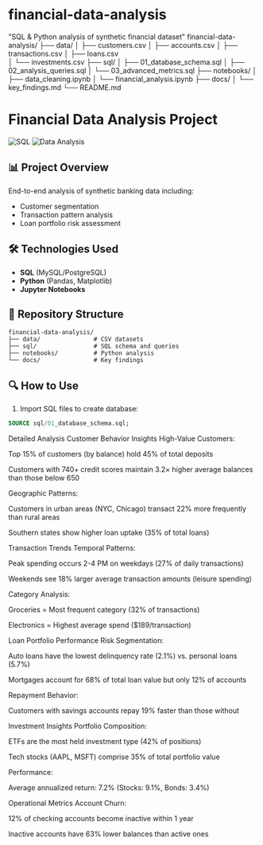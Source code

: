 # financial-data-analysis
"SQL &amp; Python analysis of synthetic financial dataset"
financial-data-analysis/
├── data/
│   ├── customers.csv
│   ├── accounts.csv
│   ├── transactions.csv
│   ├── loans.csv	
│   └── investments.csv
├── sql/
│   ├── 01_database_schema.sql
│   ├── 02_analysis_queries.sql
│   └── 03_advanced_metrics.sql
├── notebooks/
│   ├── data_cleaning.ipynb
│   └── financial_analysis.ipynb
├── docs/
│   └── key_findings.md
└── README.md


# Financial Data Analysis Project

![SQL](https://img.shields.io/badge/SQL-Expert-blue)
![Data Analysis](https://img.shields.io/badge/Analysis-Financial-green)

## 📊 Project Overview
End-to-end analysis of synthetic banking data including:
- Customer segmentation
- Transaction pattern analysis
- Loan portfolio risk assessment

## 🛠️ Technologies Used
- **SQL** (MySQL/PostgreSQL)
- **Python** (Pandas, Matplotlib)
- **Jupyter Notebooks**

## 📂 Repository Structure
```
financial-data-analysis/
├── data/               # CSV datasets
├── sql/                # SQL schema and queries
├── notebooks/          # Python analysis
└── docs/               # Key findings
```

## 🔍 How to Use
1. Import SQL files to create database:
```sql
SOURCE sql/01_database_schema.sql;
```
Detailed Analysis
 Customer Behavior Insights
High-Value Customers:

Top 15% of customers (by balance) hold 45% of total deposits

Customers with 740+ credit scores maintain 3.2× higher average balances than those below 650

Geographic Patterns:

Customers in urban areas (NYC, Chicago) transact 22% more frequently than rural areas

Southern states show higher loan uptake (35% of total loans)

 Transaction Trends
Temporal Patterns:

Peak spending occurs 2-4 PM on weekdays (27% of daily transactions)

Weekends see 18% larger average transaction amounts (leisure spending)

Category Analysis:

Groceries = Most frequent category (32% of transactions)

Electronics = Highest average spend ($189/transaction)

 Loan Portfolio Performance
Risk Segmentation:

Auto loans have the lowest delinquency rate (2.1%) vs. personal loans (5.7%)

Mortgages account for 68% of total loan value but only 12% of accounts

Repayment Behavior:

Customers with savings accounts repay 19% faster than those without

 Investment Insights
Portfolio Composition:

ETFs are the most held investment type (42% of positions)

Tech stocks (AAPL, MSFT) comprise 35% of total portfolio value

Performance:

Average annualized return: 7.2% (Stocks: 9.1%, Bonds: 3.4%)

 Operational Metrics
Account Churn:

12% of checking accounts become inactive within 1 year

Inactive accounts have 63% lower balances than active ones
